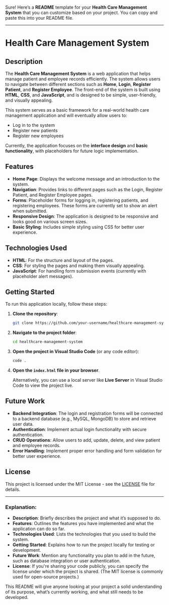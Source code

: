 Sure! Here’s a **README** template for your **Health Care Management System** that you can customize based on your project. You can copy and paste this into your README file.

---

# Health Care Management System

## Description

The **Health Care Management System** is a web application that helps manage patient and employee records efficiently. The system allows users to navigate between different sections such as **Home**, **Login**, **Register Patient**, and **Register Employee**. The front-end of the system is built using **HTML**, **CSS**, and **JavaScript**, and is designed to be simple, user-friendly, and visually appealing.

This system serves as a basic framework for a real-world health care management application and will eventually allow users to:

- Log in to the system
- Register new patients
- Register new employees

Currently, the application focuses on the **interface design** and **basic functionality**, with placeholders for future logic implementation.

## Features

- **Home Page**: Displays the welcome message and an introduction to the system.
- **Navigation**: Provides links to different pages such as the Login, Register Patient, and Register Employee pages.
- **Forms**: Placeholder forms for logging in, registering patients, and registering employees. These forms are currently set to show an alert when submitted.
- **Responsive Design**: The application is designed to be responsive and looks good on various screen sizes.
- **Basic Styling**: Includes simple styling using CSS for better user experience.

## Technologies Used

- **HTML**: For the structure and layout of the pages.
- **CSS**: For styling the pages and making them visually appealing.
- **JavaScript**: For handling form submission events (currently with placeholder alert messages).

## Getting Started

To run this application locally, follow these steps:

1. **Clone the repository**:

   ```bash
   git clone https://github.com/your-username/healthcare-management-system.git
   ```

2. **Navigate to the project folder**:

   ```bash
   cd healthcare-management-system
   ```

3. **Open the project in Visual Studio Code** (or any code editor):

   ```bash
   code .
   ```

4. **Open the `index.html` file in your browser**.

   Alternatively, you can use a local server like **Live Server** in Visual Studio Code to view the project live.

## Future Work

- **Backend Integration**: The login and registration forms will be connected to a backend database (e.g., MySQL, MongoDB) to store and retrieve user data.
- **Authentication**: Implement actual login functionality with secure authentication.
- **CRUD Operations**: Allow users to add, update, delete, and view patient and employee records.
- **Error Handling**: Implement proper error handling and form validation for better user experience.

## License

This project is licensed under the MIT License - see the [LICENSE](LICENSE) file for details.

---

### Explanation:

- **Description**: Briefly describes the project and what it’s supposed to do.
- **Features**: Outlines the features you have implemented and what the application can do so far.
- **Technologies Used**: Lists the technologies that you used to build the system.
- **Getting Started**: Explains how to run the project locally for testing or development.
- **Future Work**: Mention any functionality you plan to add in the future, such as database integration or user authentication.
- **License**: If you're sharing your code publicly, you can specify the license under which the project is shared. (The MIT license is commonly used for open-source projects.)

This README will give anyone looking at your project a solid understanding of its purpose, what’s currently working, and what still needs to be developed.
